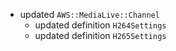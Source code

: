 - updated `AWS::MediaLive::Channel`
  - updated definition `H264Settings`
  - updated definition `H265Settings`
